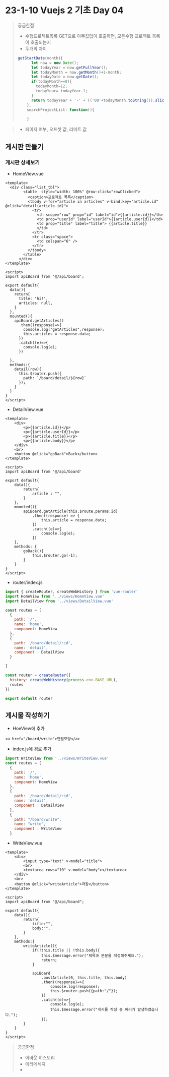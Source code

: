 # 23-1-10 Vuejs 2 기초 Day 04

> 궁금한점
>
> - 수행프로젝트목록 GET으로 아무값없이 호출하면, 모든수행 프로젝트 목록이 호출되는지
> - 두개의 차이
>
> ```javascript
> getStartDate(month){
>       let now = new Date();
>       let todayYear = now.getFullYear();
>       let todayMonth = now.getMonth()+1-month;
>       let todayDate = now.getDate();
>       if(todayMonth==0){
>         todayMonth=12;
>         todayYear= todayYear-1;
>       }
>       return todayYear + '-' + (('00'+todayMonth.toString()).slice(-2)) + '-' + (('00'+todayDate.toString()).slice(-2));
>     },
>     searchProjectList: function(){
>       
>     }
> ```

> - 페이지 여부, 오프셋 값, 리미트 값

## 게시판 만들기

### 게시판 상세보기

- HomeView.vue

```vue
<template>
  <div class="list_tbl">
        <table  style="width: 100%" @row-click="rowClicked">
          <caption>프로젝트 목록</caption>
          <tbody v-for="article in articles" v-bind:key="article.id" @click="detail(article.id)">
            <tr>
              <th scope="row" prop="id" label="id">{{article.id}}</th>
              <td prop="userId" label="userId">{{article.userId}}</td>
              <td prop="title" label="title"> {{article.title}}
              </td>
            </tr>
            <tr class="space">
              <td colspan="6" />
            </tr>
          </tbody>
        </table>
      </div>
</template>

<script>
import apiBoard from '@/api/board';

export default{
  data(){
    return{
      title: "hi!",
      articles: null,
    }
  },
  mounted(){
    apiBoard.getArticles()
      .then((response)=>{
        console.log("getArticles",response);
        this.articles = response.data;
      })
      .catch((e)=>{
        console.log(e);
      })
    
  },
  methods:{
    detail(row){
      this.$router.push({
        path: `/board/detail/${row}`
      });
    }
  }
}
</script>
```

- DetailView.vue

```vue
<template>
    <div>
        <p>{{article.id}}</p>
        <p>{{article.userId}}</p>
        <p>{{article.title}}</p>
        <p>{{article.body}}</p>
    </div>
    <br>
    <button @click="goBack">Back</button>
</template>

<script>
import apiBoard from '@/api/board'

export default{
    data(){
        return{
            article : "",
        }
    },
    mounted(){
        apiBoard.getArticle(this.$route.params.id)
            .then((response) => {
                this.article = response.data;
            })
            .catch((e)=>{
                console.log(e);
            })
    },
    methods: {
        goBack(){
            this.$router.go(-1);
        }
    }
}
</script>
```

- router/index.js

```js
import { createRouter, createWebHistory } from 'vue-router'
import HomeView from '../views/HomeView.vue'
import DetailView from '../views/DetailView.vue'

const routes = [
  {
    path: '/',
    name: 'home',
    component: HomeView
  },
  {
    path: '/board/detail/:id',
    name: 'detail',
    component : DetailView
  }

]

const router = createRouter({
  history: createWebHistory(process.env.BASE_URL),
  routes
})

export default router
```

## 게시물 작성하기

- HoeView에 추가

```vue
<a href="/board/write">연필모양</a>
```

- index.js에 경로 추가

```js
import WriteView from '../views/WriteView.vue'
const routes = [
  {
    path: '/',
    name: 'home',
    component: HomeView
  },
  {
    path: '/board/detail/:id',
    name: 'detail',
    component : DetailView
  },
  {
    path: "/board/write",
    name: "write",
    component : WriteView
  }
```

- WriteView.vue

```vue
<template>
    <div>
        <input type="text" v-model="title">
        <br>
        <textarea rows="10" v-model="body"></textarea>
    </div>
    <br>
    <button @click="writeArticle">저장</button>
</template>

<script>
import apiBoard from "@/api/board";

export default{
    data(){
        return{
            title:"",
            body:"",
        }
    },
    methods:{
        writeArticle(){
            if(!this.title || !this.body){
                this.$message.error("제목과 본문을 작성해주세요.");
                return;
            }

            apiBoard
                .postArticle(0, this.title, this.body)
                .then((response)=>{
                    console.log(response);
                    this.$router.push({path:"/"});
                })
                .catch((e)=>{
                    console.log(e);
                    this.$message.error("게시물 작성 중 에러가 발생하였습니다.");
                });
        }
    }
}
</script>

```

> 궁금한점
>
> - 어바웃 히스토리
> - 에러메세지 
> - 
